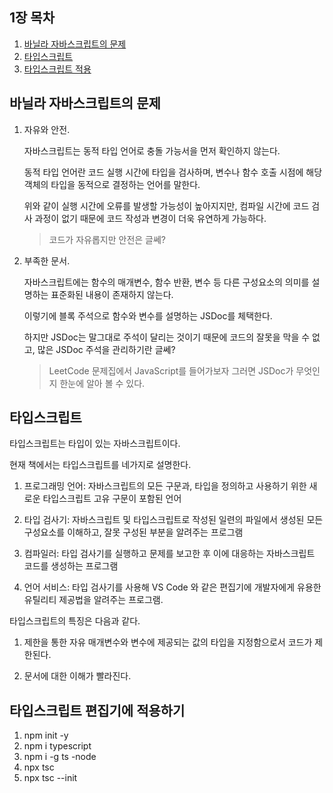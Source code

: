 ## 1장 목차

1. [바닐라 자바스크립트의 문제](#바닐라-자바스크립트의-문제)
2. [타입스크립트](#타입스크립트)
3. [타입스크립트 적용](#타입스크립트-편집기에-적용하기)

## 바닐라 자바스크립트의 문제
1. 자유와 안전.

    자바스크립트는 동적 타입 언어로 충돌 가능서을 먼저 확인하지 않는다.

    동적 타입 언어란 코드 실행 시간에 타입을 검사하며, 변수나 함수 호출 시점에 해당 객체의 타입을 동적으로 결정하는 언어를 말한다.

    위와 같이 실행 시간에 오류를 발생할 가능성이 높아지지만, 컴파일 시간에 코드 검사 과정이 없기 때문에 코드 작성과 변경이 더욱 유연하게 가능하다.

    > 코드가 자유롭지만 안전은 글쎄?

2. 부족한 문서.

    자바스크립트에는 함수의 매개변수, 함수 반환, 변수 등 다른 구성요소의 의미를 설명하는 표준화된 내용이 존재하지 않는다.

    이렇기에 블록 주석으로 함수와 변수를 설명하는 JSDoc를 체택한다.

    하지만 JSDoc는 말그대로 주석이 달리는 것이기 때문에 코드의 잘못을 막을 수 없고, 많은 JSDoc 주석을 관리하기란 글쎄?

    > LeetCode 문제집에서 JavaScript를 들어가보자 그러면 JSDoc가 무엇인지 한눈에 알아 볼 수 있다.

## 타입스크립트
타입스크립트는 타입이 있는 자바스크립트이다.

현재 책에서는 타입스크립트를 네가지로 설명한다.

1. 프로그래밍 언어: 자바스크립트의 모든 구문과, 타입을 정의하고 사용하기 위한 새로운 타입스크립트 고유 구문이 포함된 언어

2. 타입 검사기: 자바스크립트 및 타입스크립트로 작성된 일련의 파일에서 생성된 모든 구성요소를 이해하고, 잘못 구성된 부분을 알려주는 프로그램

3. 컴파일러: 타입 검사기를 실행하고 문제를 보고한 후 이에 대응하는 자바스크립트 코드를 생성하는 프로그램

4. 언어 서비스: 타입 검사기를 사용해 VS Code 와 같은 편집기에 개발자에게 유용한 유틸리티 제공법을 알려주는 프로그램.

타입스크립트의 특징은 다음과 같다.

1. 제한을 통한 자유
    매개변수와 변수에 제공되는 값의 타입을 지정함으로서 코드가 제한된다.

2. 문서에 대한 이해가 빨라진다.

## 타입스크립트 편집기에 적용하기
1. npm init -y 
2. npm i typescript
3. npm i -g ts -node
3. npx tsc
4. npx tsc --init

